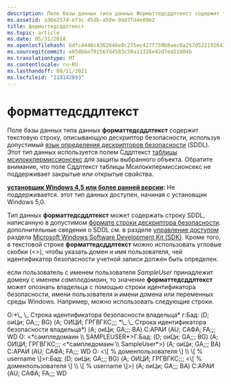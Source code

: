 ```yaml
---
description: Поле базы данных типа данных Форматтедсддлтекст содержит текстовую строку, описывающую дескриптор безопасности, используя допустимый язык определения дескрипторов безопасности (SDDL). Этот тип данных используется полем Сддлтекст таблицы Мсилоккпермиссионсекс для защиты выбранного объекта. Обратите внимание, что поле Сддлтекст таблицы Мсилоккпермиссионсекс не поддерживает закрытые или открытые свойства.
ms.assetid: a36e257d-ef3c-45db-a50e-94d7fd4e09e2
title: форматтедсддлтекст
ms.topic: article
ms.date: 05/31/2018
ms.openlocfilehash: bdfc4446c4362646e8c275ec427f759b8aec6a257d5221926431434688b91c7f
ms.sourcegitcommit: e858bbe701567d4583c50a11326e42d7ea51804b
ms.translationtype: MT
ms.contentlocale: ru-RU
ms.lasthandoff: 08/11/2021
ms.locfileid: "118142893"
---
```

# <a name="formattedsddltext"></a>форматтедсддлтекст

Поле базы данных типа данных **форматтедсддлтекст** содержит текстовую строку, описывающую дескриптор безопасности, используя допустимый [язык определения дескрипторов безопасности](../secauthz/security-descriptor-definition-language.md) (SDDL). Этот тип данных используется полем Сддлтекст [таблицы мсилоккпермиссионсекс](msilockpermissionsex-table.md) для защиты выбранного объекта. Обратите внимание, что поле Сддлтекст таблицы Мсилоккпермиссионсекс не поддерживает закрытые или открытые свойства.

**[установщик Windows 4,5 или более ранней версии](not-supported-in-windows-installer-4-5.md):** Не поддерживается. этот тип данных доступен, начиная с установщик Windows 5,0.

Тип данных **форматтедсддлтекст** может содержать строку SDDL, написанную в допустимом [формате строки дескриптора безопасности](../secauthz/security-descriptor-string-format.md). дополнительные сведения о SDDL см. в разделе [управление доступом](../secauthz/access-control.md) раздела [Microsoft Windows Software Development Kit (SDK)](https://developer.microsoft.com/windows/downloads/windows-10-sdk/). Кроме того, в текстовой строке **форматтедсддлтекст** можно использовать угловые скобки (<>), чтобы указать домен и имя пользователя, чей идентификатор безопасности учетной записи должен быть определен.

если пользователь с именем пользователя *SampleUser* принадлежит домену с именем *сампледомаин*, то значение **форматтедсддлтекст** может опознать владельца с помощью строки идентификатора безопасности, имени пользователя и имени домена или переменных среды Windows. Например, можно использовать следующие строки.

<dl> O:*\_ \_ Строка идентификатора безопасности владельца* г:Бад: (D; оиЦи; GA;;; BG) (A; ОИЦИ; ГРГВГКС;;; *\_ \_ Строка идентификатора безопасности владельца*) (A; оиЦи; GA;;; BA) С:АРАИ (AU; САФА; FA;;; WD  
O: <*сампледомаин \\ SAMPLEUSER*>Г:Бад: (D; оиЦи; GA;;; BG) (A; ОИЦИ; ГРГВГКС;;; <*сампледомаин \\ SampleUser*>) (A; оиЦи; GA;;; BA) С:АРАИ (AU; САФА; FA;;; WD  
O: <\[ % доменпользователя \] \\ \[ % username \]>г:Бад: (D; оиЦи; GA;;; BG) (A; ОИЦИ; ГРГВГКС;;; <\[ % доменпользователя \] \\ \[ % username \]>) (A; оиЦи; GA;;; BA) С:АРАИ (AU; САФА; FA;;; WD
</dl>

 

 

